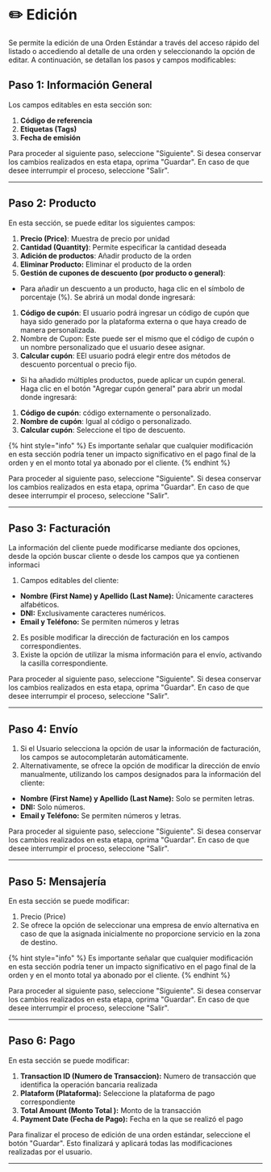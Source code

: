 # ✏️ Edición

Se permite la edición de una Orden Estándar a través del acceso rápido del listado o accediendo al detalle de una orden y seleccionando la opción de editar. A continuación, se detallan los pasos y campos modificables:

## Paso 1: Información General

Los campos editables en esta sección son:

1. **Código de referencia**
2. **Etiquetas (Tags)**
3. **Fecha de emisión**

Para proceder al siguiente paso, seleccione "Siguiente". Si desea conservar los cambios realizados en esta etapa, oprima "Guardar". En caso de que desee interrumpir el proceso, seleccione "Salir".

***

## Paso 2: Producto

En esta sección, se puede editar los siguientes campos:

1. **Precio (Price)**: Muestra de precio por unidad
2. **Cantidad (Quantity)**: Permite especificar la cantidad deseada
3. **Adición de productos**: Añadir producto de la orden
4. **Eliminar Producto:** Eliminar el producto de la orden
5. **Gestión de cupones de descuento (por producto o general)**:

* Para añadir un descuento a un producto, haga clic en el símbolo de porcentaje (%). Se abrirá un modal donde ingresará:

1. **Código de cupón**: El usuario podrá ingresar un código de cupón que haya sido generado por la plataforma externa o que haya creado de manera personalizada.
2. Nombre de Cupon: Este puede ser el mismo que el código de cupón o un nombre personalizado que el usuario desee asignar.
3. **Calcular cupón**: EEl usuario podrá elegir entre dos métodos de descuento porcentual o precio fijo.

* Si ha añadido múltiples productos, puede aplicar un cupón general. Haga clic en el botón "Agregar cupón general" para abrir un modal donde ingresará:

1. **Código de cupón**: código externamente o personalizado.
2. **Nombre de cupón**: Igual al código o personalizado.
3. **Calcular cupón**: Seleccione el tipo de descuento.

{% hint style="info" %}
Es importante señalar que cualquier modificación en esta sección podría tener un impacto significativo en el pago final de la orden y en el monto total ya abonado por el cliente.
{% endhint %}

Para proceder al siguiente paso, seleccione "Siguiente". Si desea conservar los cambios realizados en esta etapa, oprima "Guardar". En caso de que desee interrumpir el proceso, seleccione "Salir".

***

## Paso 3: Facturación

La información del cliente puede modificarse mediante dos opciones, desde la opción buscar cliente o desde los campos que ya contienen informaci

1. Campos editables del cliente:

* **Nombre (First Name) y Apellido (Last Name):** Únicamente caracteres alfabéticos.
* **DNI:** Exclusivamente caracteres numéricos.
* **Email y Teléfono:** Se permiten números y letras

2. Es posible modificar la dirección de facturación en los campos correspondientes.
3. Existe la opción de utilizar la misma información para el envío, activando la casilla correspondiente.

Para proceder al siguiente paso, seleccione "Siguiente". Si desea conservar los cambios realizados en esta etapa, oprima "Guardar". En caso de que desee interrumpir el proceso, seleccione "Salir".

***

## Paso 4: Envío

1. Si el Usuario selecciona la opción de usar la información de facturación, los campos se autocompletarán automáticamente.
2. Alternativamente, se ofrece la opción de modificar la dirección de envío manualmente, utilizando los campos designados para la información del cliente:

* **Nombre (First Name) y Apellido (Last Name):** Solo se permiten letras.
* **DNI:** Solo números.
* **Email y Teléfono:** Se permiten números y letras.

Para proceder al siguiente paso, seleccione "Siguiente". Si desea conservar los cambios realizados en esta etapa, oprima "Guardar". En caso de que desee interrumpir el proceso, seleccione "Salir".

***

## Paso 5: Mensajería

En esta sección se puede modificar:

1. Precio         (Price)
2. Se ofrece la opción de seleccionar una empresa de envío alternativa en caso de que la asignada inicialmente no proporcione servicio en la zona de destino.

{% hint style="info" %}
Es importante señalar que cualquier modificación en esta sección podría tener un impacto significativo en el pago final de la orden y en el monto total ya abonado por el cliente.
{% endhint %}

Para proceder al siguiente paso, seleccione "Siguiente". Si desea conservar los cambios realizados en esta etapa, oprima "Guardar". En caso de que desee interrumpir el proceso, seleccione "Salir".

***

## Paso 6: Pago

En esta sección se puede modificar:

1. **Transaction ID (Numero de Transaccion):** Numero de transacción que identifica la operación bancaria realizada
2. **Plataform (Plataforma):** Seleccione la plataforma de pago correspondiente
3. **Total Amount (Monto Total ):** Monto de la transacción
4. **Payment Date (Fecha de Pago):** Fecha en la que se realizó el pago

Para finalizar el proceso de edición de una orden estándar, seleccione el botón "Guardar". Esto finalizará y aplicará todas las modificaciones realizadas por el usuario.

***
